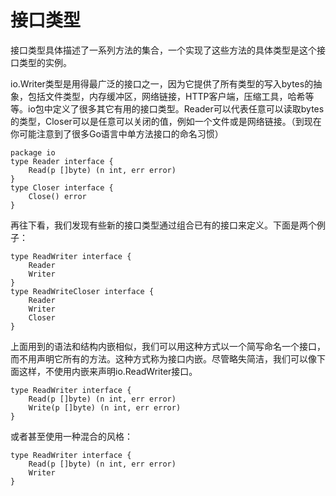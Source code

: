 # 接口类型
接口类型具体描述了一系列方法的集合，一个实现了这些方法的具体类型是这个接口类型的实例。

io.Writer类型是用得最广泛的接口之一，因为它提供了所有类型的写入bytes的抽象，包括文件类型，内存缓冲区，网络链接，HTTP客户端，压缩工具，哈希等等。io包中定义了很多其它有用的接口类型。Reader可以代表任意可以读取bytes的类型，Closer可以是任意可以关闭的值，例如一个文件或是网络链接。（到现在你可能注意到了很多Go语言中单方法接口的命名习惯）
```golang
package io
type Reader interface {
    Read(p []byte) (n int, err error)
}
type Closer interface {
    Close() error
}
```
再往下看，我们发现有些新的接口类型通过组合已有的接口来定义。下面是两个例子：
```golang
type ReadWriter interface {
    Reader
    Writer
}
type ReadWriteCloser interface {
    Reader
    Writer
    Closer
}
```
上面用到的语法和结构内嵌相似，我们可以用这种方式以一个简写命名一个接口，而不用声明它所有的方法。这种方式称为接口内嵌。尽管略失简洁，我们可以像下面这样，不使用内嵌来声明io.ReadWriter接口。
```golang
type ReadWriter interface {
    Read(p []byte) (n int, err error)
    Write(p []byte) (n int, err error)
}
```
或者甚至使用一种混合的风格：
```golang
type ReadWriter interface {
    Read(p []byte) (n int, err error)
    Writer
}
```
